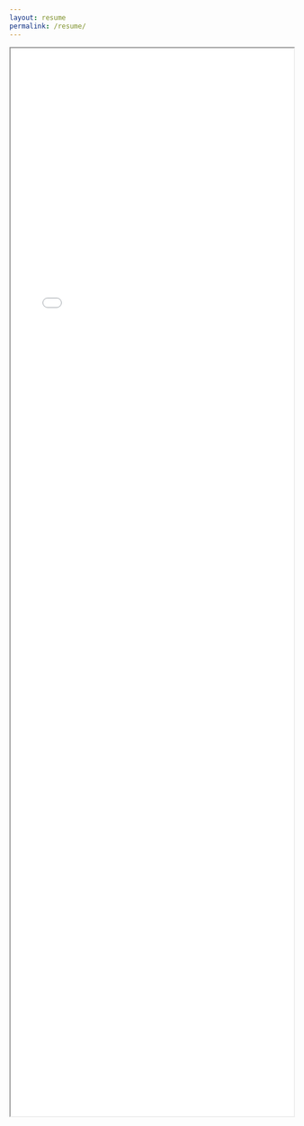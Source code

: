 ```yaml
---
layout: resume
permalink: /resume/
---
```



<iframe src="/assets/resume.pdf" type="application/pdf" width="100%" height="1900px" />

